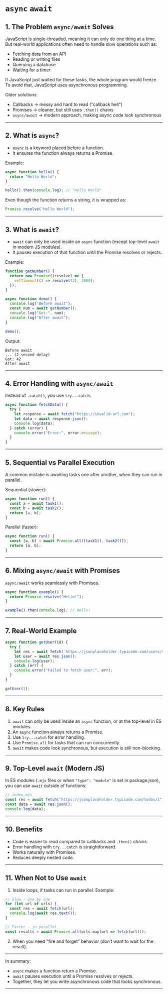 # `async` `await`

## 1. The Problem `async/await` Solves

JavaScript is single-threaded, meaning it can only do one thing at a time.
But real-world applications often need to handle slow operations such as:

* Fetching data from an API
* Reading or writing files
* Querying a database
* Waiting for a timer

If JavaScript just waited for these tasks, the whole program would freeze.
To avoid that, JavaScript uses asynchronous programming.

Older solutions:

* Callbacks → messy and hard to read ("callback hell")
* Promises → cleaner, but still uses `.then()` chains
* `async/await` → modern approach, making async code look synchronous

---

## 2. What is `async`?

* `async` is a keyword placed before a function.
* It ensures the function always returns a Promise.

Example:

```js
async function hello() {
  return "Hello World";
}

hello().then(console.log); // "Hello World"
```

Even though the function returns a string, it is wrapped as:

```js
Promise.resolve("Hello World");
```

---

## 3. What is `await`?

* `await` can only be used inside an `async` function (except top-level `await` in modern JS modules).
* It pauses execution of that function until the Promise resolves or rejects.

Example:

```js
function getNumber() {
  return new Promise((resolve) => {
    setTimeout(() => resolve(42), 2000);
  });
}

async function demo() {
  console.log("Before await");
  const num = await getNumber();
  console.log("Got:", num);
  console.log("After await");
}

demo();
```

Output:

```
Before await
... (2 second delay)
Got: 42
After await
```

---

## 4. Error Handling with `async/await`

Instead of `.catch()`, you use `try...catch`:

```js
async function fetchData() {
  try {
    let response = await fetch("https://invalid-url.com");
    let data = await response.json();
    console.log(data);
  } catch (error) {
    console.error("Error:", error.message);
  }
}
```

---

## 5. Sequential vs Parallel Execution

A common mistake is awaiting tasks one after another, when they can run in parallel.

Sequential (slower):

```js
async function run() {
  const a = await task1();
  const b = await task2();
  return [a, b];
}
```

Parallel (faster):

```js
async function run() {
  const [a, b] = await Promise.all([task1(), task2()]);
  return [a, b];
}
```

---

## 6. Mixing `async/await` with Promises

`async/await` works seamlessly with Promises.

```js
async function example() {
  return Promise.resolve("Hello!");
}

example().then(console.log); // Hello!
```

---

## 7. Real-World Example

```js
async function getUser(id) {
  try {
    let res = await fetch(`https://jsonplaceholder.typicode.com/users/${id}`);
    let user = await res.json();
    console.log(user);
  } catch (err) {
    console.error("Failed to fetch user:", err);
  }
}

getUser(1);
```

---

## 8. Key Rules

1. `await` can only be used inside an `async` function, or at the top-level in ES modules.
2. An `async` function always returns a Promise.
3. Use `try...catch` for error handling.
4. Use `Promise.all` for tasks that can run concurrently.
5. `await` makes code look synchronous, but execution is still non-blocking.

---

## 9. Top-Level `await` (Modern JS)

In ES modules (`.mjs` files or when `"type": "module"` is set in package.json), you can use `await` outside of functions:

```js
// index.mjs
const res = await fetch("https://jsonplaceholder.typicode.com/todos/1");
const data = await res.json();
console.log(data);
```

---

## 10. Benefits

* Code is easier to read compared to callbacks and `.then()` chains.
* Error handling with `try...catch` is straightforward.
* Works naturally with Promises.
* Reduces deeply nested code.

---

## 11. When Not to Use `await`

1. Inside loops, if tasks can run in parallel.
   Example:

```js
// Slow - one by one
for (let url of urls) {
  const res = await fetch(url);
  console.log(await res.text());
}

// Faster - in parallel
const results = await Promise.all(urls.map(url => fetch(url)));
```

2. When you need "fire and forget" behavior (don’t want to wait for the result).

---

In summary:

* `async` makes a function return a Promise.
* `await` pauses execution until a Promise resolves or rejects.
* Together, they let you write asynchronous code that looks synchronous.

---
